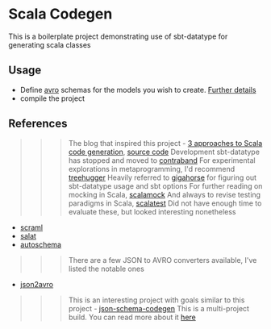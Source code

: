 # Scala Codegen
This is a boilerplate project demonstrating use of sbt-datatype for generating scala classes

## Usage
+ Define [avro](http://avro.apache.org/) schemas for the models you wish to create. [Further details](http://www.scala-sbt.org/0.13/docs/Datatype.html)
+ compile the project

## References
>>> The blog that inspired this project - [3 approaches to Scala code generation](http://yefremov.net/blog/scala-code-generation/), [source code](https://github.com/dmitriy-yefremov/scala-code-gen)
>>> Development sbt-datatype has stopped and moved to [contraband](https://github.com/sbt/contraband)
>>> For experimental explorations in metaprogramming, I'd recommend [treehugger](http://eed3si9n.com/treehugger/)
>>> Heavily referred to [gigahorse](https://github.com/eed3si9n/gigahorse) for figuring out sbt-datatype usage and sbt options
>>> For further reading on mocking in Scala, [scalamock](http://scalamock.org/)
>>> And always to revise testing paradigms in Scala, [scalatest](http://www.scalatest.org/)
>>> Did not have enough time to evaluate these, but looked interesting nonetheless
+ [scraml](http://scraml.io/)
+ [salat](https://github.com/salat/salat)
+ [autoschema](https://github.com/coursera/autoschema)
>>> There are a few JSON to AVRO converters available, I've listed the notable ones
+ [json2avro](https://github.com/grisha/json2avro)
>>> This is an interesting project with goals similar to this project - [json-schema-codegen](https://github.com/VoxSupplyChain/json-schema-codegen)
>>> This is a multi-project build. You can read more about it [here](http://www.scala-sbt.org/0.13/docs/Multi-Project.html)